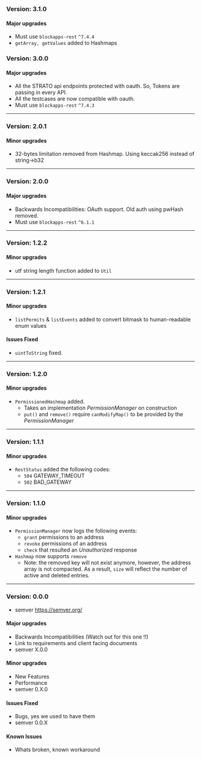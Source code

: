 ### Version: 3.1.0

#### Major upgrades
* Must use `blockapps-rest` `^7.4.4`
* `getArray, getValues` added to Hashmaps

### Version: 3.0.0

#### Major upgrades
* All the STRATO api endpoints protected with oauth. So, Tokens are passing in every API.
* All the testcases are now compatible with oauth.
* Must use `blockapps-rest` `^7.4.3`

------------
### Version: 2.0.1

#### Minor upgrades
* 32-bytes limitation removed from Hashmap. Using keccak256 instead of string->b32

------------
### Version: 2.0.0

#### Major upgrades
* Backwards Incompatibilities: OAuth support. Old auth using pwHash removed.
* Must use `blockapps-rest` `^6.1.1`

------------
### Version: 1.2.2

#### Minor upgrades
* utf string length function added to `Util`

------------

### Version: 1.2.1

#### Minor upgrades
* `listPermits` & `listEvents` added to convert bitmask to human-readable enum values

#### Issues Fixed
* `uintToString` fixed.

------------

### Version: 1.2.0

#### Minor upgrades
* `PermissionedHashmap` added.
  * Takes an implementation _PermissionManager_ on construction
  * `put()` and `remove()` require `canModifyMap()` to be provided by the _PermissionManager_

------------
### Version: 1.1.1

#### Minor upgrades
* `RestStatus` added the following codes:
   * `504` GATEWAY_TIMEOUT
   * `502` BAD_GATEWAY

------------

### Version: 1.1.0

#### Minor upgrades
* `PermissionManager` now logs the following events:
   * `grant` permissions to an address
   * `revoke` permissions of an address
   * `check` that resulted an _Unauthorized_ response
* `Hashmap` now supports `remove`
   * Note: the removed key will not exist anymore, however, the address array is not compacted. As a result, `size` will reflect the number of active and deleted entries.

------------

### Version: 0.0.0
* semver https://semver.org/

#### Major upgrades
* Backwards Incompatibilities (Watch out for this one !!)
* Link to requirements and client facing documents
* semver X.0.0

#### Minor upgrades
* New Features
* Performance
* semver 0.X.0

#### Issues Fixed
* Bugs, yes we used to have them
* semver 0.0.X

#### Known Issues
* Whats broken, known workaround
